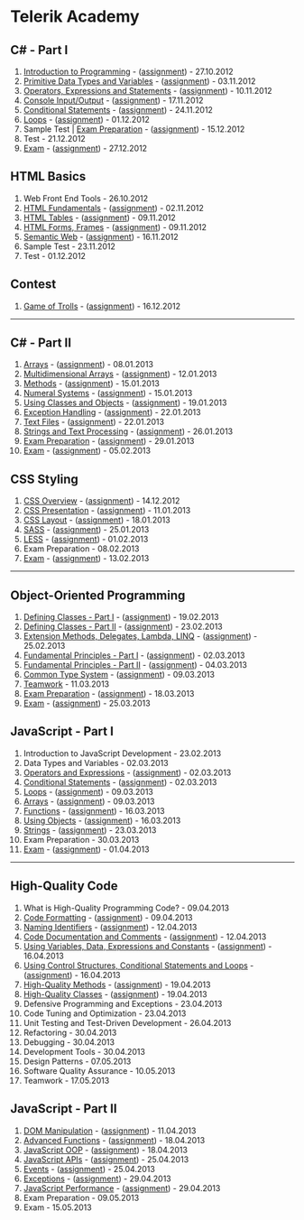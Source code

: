 # Telerik Academy

## C# - Part I

1. [Introduction to Programming](https://github.com/jasssonpet/TelerikAcademy/tree/master/Programming/1.CSharpPartOne/1.IntroductionToProgramming) - ([assignment](https://github.com/jasssonpet/TelerikAcademy/blob/master/Programming/1.CSharpPartOne/1.IntroductionToProgramming/README.md)) - 27.10.2012
2. [Primitive Data Types and Variables](https://github.com/jasssonpet/TelerikAcademy/tree/master/Programming/1.CSharpPartOne/2.PrimitiveDataTypesAndVariables) - ([assignment](https://github.com/jasssonpet/TelerikAcademy/blob/master/Programming/1.CSharpPartOne/2.PrimitiveDataTypesAndVariables/README.md)) - 03.11.2012
3. [Operators, Expressions and Statements](https://github.com/jasssonpet/TelerikAcademy/tree/master/Programming/1.CSharpPartOne/3.OperatorsExpressionsAndStatements) - ([assignment](https://github.com/jasssonpet/TelerikAcademy/blob/master/Programming/1.CSharpPartOne/3.OperatorsExpressionsAndStatements/README.md)) - 10.11.2012
4. [Console Input/Output](https://github.com/jasssonpet/TelerikAcademy/tree/master/Programming/1.CSharpPartOne/4.ConsoleInputOutput) - ([assignment](https://github.com/jasssonpet/TelerikAcademy/blob/master/Programming/1.CSharpPartOne/4.ConsoleInputOutput/README.md)) - 17.11.2012
5. [Conditional Statements](https://github.com/jasssonpet/TelerikAcademy/tree/master/Programming/1.CSharpPartOne/5.ConditionalStatements) - ([assignment](https://github.com/jasssonpet/TelerikAcademy/blob/master/Programming/1.CSharpPartOne/5.ConditionalStatements/README.md)) - 24.11.2012
6. [Loops](https://github.com/jasssonpet/TelerikAcademy/tree/master/Programming/1.CSharpPartOne/6.Loops) - ([assignment](https://github.com/jasssonpet/TelerikAcademy/blob/master/Programming/1.CSharpPartOne/6.Loops/README.md)) - 01.12.2012
7. Sample Test | [Exam Preparation](https://github.com/jasssonpet/TelerikAcademy/tree/master/Programming/1.CSharpPartOne/7.ExamPreparation) - ([assignment](https://github.com/jasssonpet/TelerikAcademy/blob/master/Programming/1.CSharpPartOne/7.ExamPreparation/README.md)) - 15.12.2012
8. Test - 21.12.2012
9. [Exam](https://github.com/jasssonpet/TelerikAcademy/tree/master/Programming/1.CSharpPartOne/9.Exam) - ([assignment](https://github.com/jasssonpet/TelerikAcademy/blob/master/Programming/1.CSharpPartOne/9.Exam/README.md)) - 27.12.2012

## HTML Basics

1. Web Front End Tools - 26.10.2012
2. [HTML Fundamentals](https://github.com/jasssonpet/TelerikAcademy/tree/master/WebDesign/1.HTMLBasics/2.HTMLFundamentals) - ([assignment](https://github.com/jasssonpet/TelerikAcademy/blob/master/WebDesign/1.HTMLBasics/2.HTMLFundamentals/README.md)) - 02.11.2012
3. [HTML Tables](https://github.com/jasssonpet/TelerikAcademy/tree/master/WebDesign/1.HTMLBasics/3.HTMLTables) - ([assignment](https://github.com/jasssonpet/TelerikAcademy/blob/master/WebDesign/1.HTMLBasics/3.HTMLTables/README.md)) - 09.11.2012
4. [HTML Forms, Frames](https://github.com/jasssonpet/TelerikAcademy/tree/master/WebDesign/1.HTMLBasics/4.HTMLFormsFrames) - ([assignment](https://github.com/jasssonpet/TelerikAcademy/blob/master/WebDesign/1.HTMLBasics/4.HTMLFormsFrames/README.md)) - 09.11.2012
5. [Semantic Web](https://github.com/jasssonpet/TelerikAcademy/tree/master/WebDesign/1.HTMLBasics/5.SemanticWeb) - ([assignment](https://github.com/jasssonpet/TelerikAcademy/blob/master/WebDesign/1.HTMLBasics/5.SemanticWeb/README.md)) - 16.11.2012
6. Sample Test - 23.11.2012
7. Test - 01.12.2012

## Contest

1. [Game of Trolls](https://github.com/jasssonpet/TelerikAcademy/tree/master/Contest/1.TrollsGame) - ([assignment](https://github.com/jasssonpet/TelerikAcademy/blob/master/Contest/1.TrollsGame/README.md)) - 16.12.2012

---

## C# - Part II

1. [Arrays](https://github.com/jasssonpet/TelerikAcademy/tree/master/Programming/2.CSharpPartTwo/1.Arrays) - ([assignment](https://github.com/jasssonpet/TelerikAcademy/blob/master/Programming/2.CSharpPartTwo/1.Arrays/README.md)) - 08.01.2013
2. [Multidimensional Arrays](https://github.com/jasssonpet/TelerikAcademy/tree/master/Programming/2.CSharpPartTwo/2.MultidimensionalArrays) - ([assignment](https://github.com/jasssonpet/TelerikAcademy/blob/master/Programming/2.CSharpPartTwo/2.MultidimensionalArrays/README.md)) - 12.01.2013
3. [Methods](https://github.com/jasssonpet/TelerikAcademy/tree/master/Programming/2.CSharpPartTwo/3.Methods) - ([assignment](https://github.com/jasssonpet/TelerikAcademy/blob/master/Programming/2.CSharpPartTwo/3.Methods/README.md)) - 15.01.2013
4. [Numeral Systems](https://github.com/jasssonpet/TelerikAcademy/tree/master/Programming/2.CSharpPartTwo/4.NumeralSystems) - ([assignment](https://github.com/jasssonpet/TelerikAcademy/blob/master/Programming/2.CSharpPartTwo/4.NumeralSystems/README.md)) - 15.01.2013
5. [Using Classes and Objects](https://github.com/jasssonpet/TelerikAcademy/tree/master/Programming/2.CSharpPartTwo/5.UsingClassesAndObjects) - ([assignment](https://github.com/jasssonpet/TelerikAcademy/blob/master/Programming/2.CSharpPartTwo/5.UsingClassesAndObjects/README.md)) - 19.01.2013
6. [Exception Handling](https://github.com/jasssonpet/TelerikAcademy/tree/master/Programming/2.CSharpPartTwo/6.ExceptionHandling) - ([assignment](https://github.com/jasssonpet/TelerikAcademy/blob/master/Programming/2.CSharpPartTwo/6.ExceptionHandling/README.md)) - 22.01.2013
7. [Text Files](https://github.com/jasssonpet/TelerikAcademy/tree/master/Programming/2.CSharpPartTwo/7.TextFiles) - ([assignment](https://github.com/jasssonpet/TelerikAcademy/blob/master/Programming/2.CSharpPartTwo/7.TextFiles/README.md)) - 22.01.2013
8. [Strings and Text Processing](https://github.com/jasssonpet/TelerikAcademy/tree/master/Programming/2.CSharpPartTwo/8.StringsAndTextProcessing) - ([assignment](https://github.com/jasssonpet/TelerikAcademy/blob/master/Programming/2.CSharpPartTwo/8.StringsAndTextProcessing/README.md)) - 26.01.2013
9. [Exam Preparation](https://github.com/jasssonpet/TelerikAcademy/tree/master/Programming/2.CSharpPartTwo/9.ExamPreparation) - ([assignment](https://github.com/jasssonpet/TelerikAcademy/blob/master/Programming/2.CSharpPartTwo/9.ExamPreparation/README.md)) - 29.01.2013
10. [Exam](https://github.com/jasssonpet/TelerikAcademy/tree/master/Programming/2.CSharpPartTwo/10.Exam) - ([assignment](https://github.com/jasssonpet/TelerikAcademy/blob/master/Programming/2.CSharpPartTwo/10.Exam/README.md)) - 05.02.2013

## CSS Styling

1. [CSS Overview](https://github.com/jasssonpet/TelerikAcademy/tree/master/WebDesign/2.CSSStyling/1.CSSOverview/) - ([assignment](https://github.com/jasssonpet/TelerikAcademy/blob/master/WebDesign/2.CSSStyling/1.CSSOverview/README.md)) - 14.12.2012
2. [CSS Presentation](https://github.com/jasssonpet/TelerikAcademy/tree/master/WebDesign/2.CSSStyling/2.CSSPresentation/) - ([assignment](https://github.com/jasssonpet/TelerikAcademy/blob/master/WebDesign/2.CSSStyling/2.CSSPresentation/README.md)) - 11.01.2013
4. [CSS Layout](https://github.com/jasssonpet/TelerikAcademy/tree/master/WebDesign/2.CSSStyling/3.CSSLayout/) - ([assignment](https://github.com/jasssonpet/TelerikAcademy/blob/master/WebDesign/2.CSSStyling/3.CSSLayout/README.md)) - 18.01.2013
5. [SASS](https://github.com/jasssonpet/TelerikAcademy/tree/master/WebDesign/2.CSSStyling/4.SASS) - ([assignment](https://github.com/jasssonpet/TelerikAcademy/blob/master/WebDesign/2.CSSStyling/4.SASS/README.md)) - 25.01.2013
6. [LESS](https://github.com/jasssonpet/TelerikAcademy/tree/master/WebDesign/2.CSSStyling/5.LESS) - ([assignment](https://github.com/jasssonpet/TelerikAcademy/blob/master/WebDesign/2.CSSStyling/5.LESS/README.md)) - 01.02.2013
7. Exam Preparation - 08.02.2013
8. [Exam](https://github.com/jasssonpet/TelerikAcademy/tree/master/WebDesign/2.CSSStyling/7.Exam) - ([assignment](https://github.com/jasssonpet/TelerikAcademy/blob/master/WebDesign/2.CSSStyling/7.Exam/README.md)) - 13.02.2013

---

## Object-Oriented Programming

1. [Defining Classes - Part I](https://github.com/jasssonpet/TelerikAcademy/tree/master/Programming/3.ObjectOrientedProgramming/1.DefiningClassesPartOne/) - ([assignment](https://github.com/jasssonpet/TelerikAcademy/blob/master/Programming/3.ObjectOrientedProgramming/1.DefiningClassesPartOne/README.md)) - 19.02.2013
2. [Defining Classes - Part II](https://github.com/jasssonpet/TelerikAcademy/tree/master/Programming/3.ObjectOrientedProgramming/2.DefiningClassesPartTwo/) - ([assignment](https://github.com/jasssonpet/TelerikAcademy/blob/master/Programming/3.ObjectOrientedProgramming/2.DefiningClassesPartTwo//README.md)) - 23.02.2013
3. [Extension Methods, Delegates, Lambda, LINQ](https://github.com/jasssonpet/TelerikAcademy/tree/master/Programming/3.ObjectOrientedProgramming/3.ExtensionMethodsDelegatesLambdaLINQ/) - ([assignment](https://github.com/jasssonpet/TelerikAcademy/blob/master/Programming/3.ObjectOrientedProgramming/3.ExtensionMethodsDelegatesLambdaLINQ/README.md)) - 25.02.2013
4. [Fundamental Principles - Part I](https://github.com/jasssonpet/TelerikAcademy/tree/master/Programming/3.ObjectOrientedProgramming/4.FundamentalPrinciplesPartOne/) - ([assignment](https://github.com/jasssonpet/TelerikAcademy/blob/master/Programming/3.ObjectOrientedProgramming/4.FundamentalPrinciplesPartOne/README.md)) - 02.03.2013
5. [Fundamental Principles - Part II](https://github.com/jasssonpet/TelerikAcademy/tree/master/Programming/3.ObjectOrientedProgramming/5.FundamentalPrinciplesPartTwo/) - ([assignment](https://github.com/jasssonpet/TelerikAcademy/blob/master/Programming/3.ObjectOrientedProgramming/5.FundamentalPrinciplesPartTwo/README.md)) - 04.03.2013
6. [Common Type System](https://github.com/jasssonpet/TelerikAcademy/tree/master/Programming/3.ObjectOrientedProgramming/6.CommonTypeSystem/) - ([assignment](https://github.com/jasssonpet/TelerikAcademy/blob/master/Programming/3.ObjectOrientedProgramming/6.CommonTypeSystem/README.md)) - 09.03.2013
7. [Teamwork](https://github.com/jasssonpet/TelerikAcademy/tree/master/Programming/3.ObjectOrientedProgramming/7.Teamwork/) - 11.03.2013
8. [Exam Preparation](https://github.com/jasssonpet/TelerikAcademy/tree/master/Programming/3.ObjectOrientedProgramming/8.ExamPreparation/) - ([assignment](https://github.com/jasssonpet/TelerikAcademy/blob/master/Programming/3.ObjectOrientedProgramming/8.ExamPreparation/README.md)) - 18.03.2013
9. [Exam](https://github.com/jasssonpet/TelerikAcademy/tree/master/Programming/3.ObjectOrientedProgramming/9.Exam/) - ([assignment](https://github.com/jasssonpet/TelerikAcademy/blob/master/Programming/3.ObjectOrientedProgramming/9.Exam/README.md)) - 25.03.2013

## JavaScript - Part I

1. Introduction to JavaScript Development - 23.02.2013
2. Data Types and Variables - 02.03.2013
3. [Operators and Expressions](https://github.com/jasssonpet/TelerikAcademy/tree/master/WebDesign/3.JavaScriptPartOne/3.OperatorsАndExpressions) - ([assignment](https://github.com/jasssonpet/TelerikAcademy/blob/master/WebDesign/3.JavaScriptPartOne/3.OperatorsАndExpressions/README.md)) - 02.03.2013
4. [Conditional Statements](https://github.com/jasssonpet/TelerikAcademy/tree/master/WebDesign/3.JavaScriptPartOne/4.ConditionalStatements) - ([assignment](https://github.com/jasssonpet/TelerikAcademy/blob/master/WebDesign/3.JavaScriptPartOne/4.ConditionalStatements/README.md)) - 02.03.2013
5. [Loops](https://github.com/jasssonpet/TelerikAcademy/tree/master/WebDesign/3.JavaScriptPartOne/5.Loops) - ([assignment](https://github.com/jasssonpet/TelerikAcademy/blob/master/WebDesign/3.JavaScriptPartOne/5.Loops/README.md)) - 09.03.2013
6. [Arrays](https://github.com/jasssonpet/TelerikAcademy/tree/master/WebDesign/3.JavaScriptPartOne/6.Arrays) - ([assignment](https://github.com/jasssonpet/TelerikAcademy/blob/master/WebDesign/3.JavaScriptPartOne/6.Arrays/README.md)) - 09.03.2013
7. [Functions](https://github.com/jasssonpet/TelerikAcademy/tree/master/WebDesign/3.JavaScriptPartOne/7.Functions) - ([assignment](https://github.com/jasssonpet/TelerikAcademy/blob/master/WebDesign/3.JavaScriptPartOne/7.Functions/README.md)) - 16.03.2013
8. [Using Objects](https://github.com/jasssonpet/TelerikAcademy/tree/master/WebDesign/3.JavaScriptPartOne/8.Objects) - ([assignment](https://github.com/jasssonpet/TelerikAcademy/blob/master/WebDesign/3.JavaScriptPartOne/8.Objects/README.md)) - 16.03.2013
9. [Strings](https://github.com/jasssonpet/TelerikAcademy/tree/master/WebDesign/3.JavaScriptPartOne/9.Strings) - ([assignment](https://github.com/jasssonpet/TelerikAcademy/blob/master/WebDesign/3.JavaScriptPartOne/9.Strings/README.md)) - 23.03.2013
10. Exam Preparation - 30.03.2013
11. [Exam](https://github.com/jasssonpet/TelerikAcademy/tree/master/WebDesign/3.JavaScriptPartOne/11.Exam) - ([assignment](https://github.com/jasssonpet/TelerikAcademy/blob/master/WebDesign/3.JavaScriptPartOne/11.Exam/README.md)) - 01.04.2013

---

## High-Quality Code

1. What is High-Quality Programming Code? - 09.04.2013
2. [Code Formatting](https://github.com/jasssonpet/TelerikAcademy/tree/master/Programming/4.HighQualityCode/2.CodeFormatting) - ([assignment](https://github.com/jasssonpet/TelerikAcademy/blob/master/Programming/4.HighQualityCode/2.CodeFormatting/README.md)) - 09.04.2013
3. [Naming Identifiers](https://github.com/jasssonpet/TelerikAcademy/tree/master/Programming/4.HighQualityCode/3.NamingIdentifiers) - ([assignment](https://github.com/jasssonpet/TelerikAcademy/blob/master/Programming/4.HighQualityCode/3.NamingIdentifiers/README.md)) - 12.04.2013
4. [Code Documentation and Comments](https://github.com/jasssonpet/TelerikAcademy/tree/master/Programming/4.HighQualityCode/4.CodeDocumentationАndComments) - ([assignment](https://github.com/jasssonpet/TelerikAcademy/blob/master/Programming/4.HighQualityCode/4.CodeDocumentationАndComments/README.md)) - 12.04.2013
5. [Using Variables, Data, Expressions and Constants](https://github.com/jasssonpet/TelerikAcademy/tree/master/Programming/4.HighQualityCode/5.UsingVariablesDataExpressions) - ([assignment](https://github.com/jasssonpet/TelerikAcademy/blob/master/Programming/4.HighQualityCode/5.UsingVariablesDataExpressions/README.md)) - 16.04.2013
6. [Using Control Structures, Conditional Statements and Loops](https://github.com/jasssonpet/TelerikAcademy/tree/master/Programming/4.HighQualityCode/6.UsingControlStructures) - ([assignment](https://github.com/jasssonpet/TelerikAcademy/blob/master/Programming/4.HighQualityCode/6.UsingControlStructures/README.md)) - 16.04.2013
7. [High-Quality Methods](https://github.com/jasssonpet/TelerikAcademy/tree/master/Programming/4.HighQualityCode/7.HighQualityMethods) - ([assignment](https://github.com/jasssonpet/TelerikAcademy/blob/master/Programming/4.HighQualityCode/7.HighQualityMethods/README.md)) - 19.04.2013
8. [High-Quality Classes](https://github.com/jasssonpet/TelerikAcademy/tree/master/Programming/4.HighQualityCode/8.HighQualityClasses) - ([assignment](https://github.com/jasssonpet/TelerikAcademy/blob/master/Programming/4.HighQualityCode/8.HighQualityClasses/README.md)) - 19.04.2013
9. Defensive Programming and Exceptions - 23.04.2013
10. Code Tuning and Optimization - 23.04.2013
11. Unit Testing and Test-Driven Development - 26.04.2013
12. Refactoring - 30.04.2013
13. Debugging - 30.04.2013
14. Development Tools - 30.04.2013
15. Design Patterns - 07.05.2013
16. Software Quality Assurance - 10.05.2013
17. Teamwork - 17.05.2013

##  JavaScript - Part II

1. [DOM Manipulation](https://github.com/jasssonpet/TelerikAcademy/tree/master/WebDesign/4.JavaScriptPartTwo/1.DomManipulation) - ([assignment](https://github.com/jasssonpet/TelerikAcademy/blob/master/WebDesign/4.JavaScriptPartTwo/1.DomManipulation/README.md)) - 11.04.2013
2. [Advanced Functions](https://github.com/jasssonpet/TelerikAcademy/tree/master/WebDesign/4.JavaScriptPartTwo/2.AdvancedFunctions) - ([assignment](https://github.com/jasssonpet/TelerikAcademy/blob/master/WebDesign/4.JavaScriptPartTwo/2.AdvancedFunctions/README.md)) - 18.04.2013
3. [JavaScript OOP](https://github.com/jasssonpet/TelerikAcademy/tree/master/WebDesign/4.JavaScriptPartTwo/3.JavaScriptOOP) - ([assignment](https://github.com/jasssonpet/TelerikAcademy/blob/master/WebDesign/4.JavaScriptPartTwo/3.JavaScriptOOP/README.md)) - 18.04.2013
4. [JavaScript APIs](https://github.com/jasssonpet/TelerikAcademy/tree/master/WebDesign/4.JavaScriptPartTwo/4.JavaScriptAPIs) - ([assignment](https://github.com/jasssonpet/TelerikAcademy/blob/master/WebDesign/4.JavaScriptPartTwo/4.JavaScriptAPIs/README.md)) - 25.04.2013
5. [Events](https://github.com/jasssonpet/TelerikAcademy/tree/master/WebDesign/4.JavaScriptPartTwo/5.Events) - ([assignment](https://github.com/jasssonpet/TelerikAcademy/blob/master/WebDesign/4.JavaScriptPartTwo/5.Events/README.md)) - 25.04.2013
6. [Exceptions](https://github.com/jasssonpet/TelerikAcademy/tree/master/WebDesign/4.JavaScriptPartTwo/6.Exceptions) - ([assignment](https://github.com/jasssonpet/TelerikAcademy/blob/master/WebDesign/4.JavaScriptPartTwo/6.Exceptions/README.md)) -  29.04.2013
7. [JavaScript Performance](https://github.com/jasssonpet/TelerikAcademy/tree/master/WebDesign/4.JavaScriptPartTwo/7.JavasScriptPerformance) - ([assignment](https://github.com/jasssonpet/TelerikAcademy/blob/master/WebDesign/4.JavaScriptPartTwo/7.JavasScriptPerformance/README.md)) -  29.04.2013
8. Exam Preparation - 09.05.2013
9. Exam - 15.05.2013

